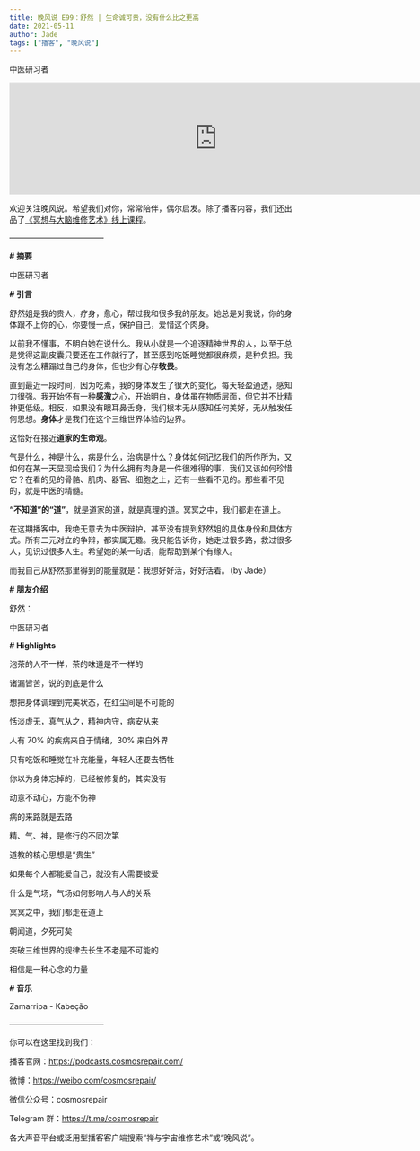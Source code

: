 ```yaml
---
title: 晚风说 E99：舒然 | 生命诚可贵，没有什么比之更高
date: 2021-05-11
author: Jade
tags: ["播客", "晚风说"]
---
```


中医研习者

<!--more-->

<iframe src="https://player.fireside.fm/v2/trfV16OE+1DY2rNZ3?theme=light" width="740" height="200" frameborder="0" scrolling="no"></iframe>

欢迎关注晚风说。希望我们对你，常常陪伴，偶尔启发。除了播客内容，我们还出品了[《冥想与大脑维修艺术》线上课程](https://mp.weixin.qq.com/s?__biz=MzA5Nzk4MDMxMg==&mid=2247484680&idx=1&sn=2a5b8f1e1f1c1e6820adf5cc95d997fe&chksm=9099dfffa7ee56e9408aa248731e3e3e502c984ca1e577decc28d66d458f2e93a600dc6d6b40&scene=21#wechat_redirect)。

————————————

**# 摘要**

中医研习者

**# 引言**

舒然姐是我的贵人，疗身，愈心，帮过我和很多我的朋友。她总是对我说，你的身体跟不上你的心，你要慢一点，保护自己，爱惜这个肉身。

以前我不懂事，不明白她在说什么。我从小就是一个追逐精神世界的人，以至于总是觉得这副皮囊只要还在工作就行了，甚至感到吃饭睡觉都很麻烦，是种负担。我没有怎么糟蹋过自己的身体，但也少有心存**敬畏**。

直到最近一段时间，因为吃素，我的身体发生了很大的变化，每天轻盈通透，感知力很强。我开始怀有一种**感激**之心，开始明白，身体虽在物质层面，但它并不比精神更低级。相反，如果没有眼耳鼻舌身，我们根本无从感知任何美好，无从触发任何思想。**身体**才是我们在这个三维世界体验的边界。

这恰好在接近**道家的生命观**。

气是什么，神是什么，病是什么，治病是什么？身体如何记忆我们的所作所为，又如何在某一天显现给我们？为什么拥有肉身是一件很难得的事，我们又该如何珍惜它？在看的见的骨骼、肌肉、器官、细胞之上，还有一些看不见的。那些看不见的，就是中医的精髓。

**“不知道”**的**“道”**，就是道家的道，就是真理的道。冥冥之中，我们都走在道上。

在这期播客中，我绝无意去为中医辩护，甚至没有提到舒然姐的具体身份和具体方式。所有二元对立的争辩，都实属无趣。我只能告诉你，她走过很多路，救过很多人，见识过很多人生。希望她的某一句话，能帮助到某个有缘人。

而我自己从舒然那里得到的能量就是：我想好好活，好好活着。（by Jade）

**# 朋友介绍**

舒然：

中医研习者

**# Highlights**

泡茶的人不一样，茶的味道是不一样的

诸漏皆苦，说的到底是什么

想把身体调理到完美状态，在红尘间是不可能的

恬淡虚无，真气从之，精神内守，病安从来

人有 70% 的疾病来自于情绪，30% 来自外界

只有吃饭和睡觉在补充能量，年轻人还要去牺牲

你以为身体忘掉的，已经被修复的，其实没有

动意不动心，方能不伤神

病的来路就是去路

精、气、神，是修行的不同次第

道教的核心思想是“贵生”

如果每个人都能爱自己，就没有人需要被爱

什么是气场，气场如何影响人与人的关系

冥冥之中，我们都走在道上

朝闻道，夕死可矣

突破三维世界的规律去长生不老是不可能的

相信是一种心念的力量

**# 音乐**

Zamarripa - Kabeção

————————————

你可以在这里找到我们：

播客官网：https://podcasts.cosmosrepair.com/

微博：https://weibo.com/cosmosrepair/

微信公众号：cosmosrepair

Telegram 群：https://t.me/cosmosrepair

各大声音平台或泛用型播客客户端搜索“禅与宇宙维修艺术”或“晚风说”。